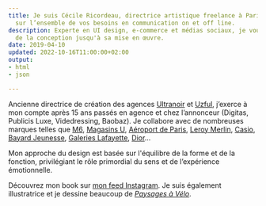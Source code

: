 ```yaml
---
title: Je suis Cécile Ricordeau, directrice artistique freelance à Paris. J’interviens
  sur l’ensemble de vos besoins en communication on et off line.
description: Experte en UI design, e-commerce et médias sociaux, je vous accompagne
  de la conception jusqu'à sa mise en œuvre.
date: 2019-04-10
updated: 2022-10-16T11:00:00+02:00
output:
- html
- json

---
```

Ancienne directrice de création des agences [Ultranoir](https://www.ultranoir.com) et [Uzful](https://www.uzful.fr), j’exerce à mon compte après 15 ans passés en agence et chez l’annonceur (Digitas, Publicis Luxe, Videdressing, Baobaz). Je collabore avec de nombreuses marques telles que [M6](https://www.instagram.com/cecile.ricordeau/ "Instagram de Cécile Ricordeau"), [Magasins U](https://www.instagram.com/cecile.ricordeau/ "Instagram de Cécile Ricordeau"), [Aéroport de Paris](https://www.instagram.com/p/CVev6N2ocLs/?utm_source=ig_web_copy_link), [Leroy Merlin](https://www.behance.net/gallery/74693899/du-cot-de-chez-vous), [Casio](https://www.instagram.com/p/CHTVHKTI2Bf/?utm_source=ig_web_copy_link), [Bayard Jeunesse](https://www.behance.net/gallery/73864429/bayard-jeunesse), [Galeries Lafayette](https://www.behance.net/gallery/74355515/galeries-lafayette), [Dior](https://www.behance.net/gallery/73040331/dior-backstage)…

Mon approche du design est basée sur l'équilibre de la forme et de la fonction, privilégiant le rôle primordial du sens et de l’expérience émotionnelle. 

Découvrez mon book sur [mon feed Instagram](https://www.instagram.com/cecile.ricordeau/). Je suis également illustratrice et je dessine beaucoup de [_Paysages à Vélo_](https://shop.cecillie.fr).